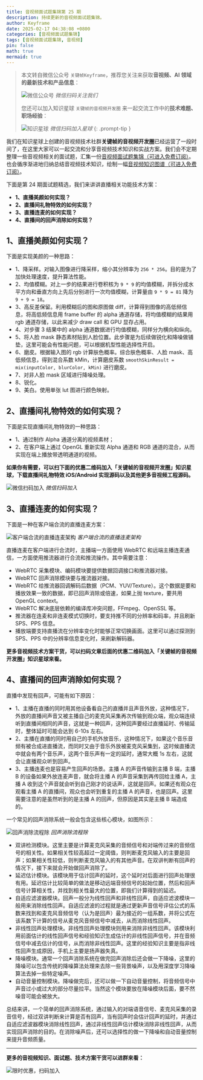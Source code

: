 ```yaml
---
title: 音视频面试题集锦第 25 期
description: 持续更新的音视频面试题集锦。
author: Keyframe
date: 2025-02-17 04:38:08 +0800
categories: [音视频面试题集锦]
tags: [音视频面试题集锦, 音视频]
pin: false
math: true
mermaid: true
---
```


> 本文转自微信公众号 `关键帧Keyframe`，推荐您关注来获取**音视频、AI 领域的最新技术和产品信息**：
>
>![微信公众号](assets/img/keyframe-mp.jpg)
>_微信扫码关注我们_
>
>您还可以加入知识星球 `关键帧的音视频开发圈` 来一起交流工作中的**技术难题、职场经验**：
>
>![知识星球](assets/img/keyframe-zsxq.png)
>_微信扫码加入星球_
{: .prompt-tip }


我们在知识星球上创建的音视频技术社群**关键帧的音视频开发圈**已经运营了一段时间了，在这里大家可以一起交流和分享音视频技术知识和实战方案。我们会不定期整理一些音视频相关的面试题，汇集一份[音视频面试题集锦（可进入免费订阅）](https://mp.weixin.qq.com/mp/appmsgalbum?__biz=MjM5MTkxOTQyMQ==&action=getalbum&album_id=2380776196751425539#wechat_redirect)。也会循序渐进地归纳总结音视频技术知识，绘制一幅[音视频知识图谱（可进入免费订阅）](https://mp.weixin.qq.com/mp/appmsgalbum?__biz=MjM5MTkxOTQyMQ==&action=getalbum&album_id=2349658423078092802#wechat_redirect)。


下面是第 24 期面试题精选，我们来讲讲直播相关功能技术方案：


- **1、直播美颜如何实现？**
- **2、直播间礼物特效的如何实现？**
- **3、直播连麦的如何实现？**
- **4、直播间的回声消除如何实现？**



## 1、直播美颜如何实现？


下面是实现美颜的一种思路：

- 1、降采样。对输入图像进行降采样，缩小其分辨率为 `256 * 256`。目的是为了加快处理速度，提升算法性能。
- 2、均值模糊。对上一步的结果进行卷积核为 `9 * 9` 的均值模糊，并拆分成水平方向和垂直方向上先后分别进行一次均值模糊，计算量由 `9 * 9 = 81` 降为 `9 + 9 = 18`。
- 3、高反差保留。利用模糊后的图和原图做 diff，计算得到图像的高低频信息，将高低频信息用 frame buffer 的 alpha 通道存储，将均值模糊的结果用 rgb 通道存储，以此来减少 draw call 和 GPU 显存占用。
- 4、对步骤 3 结果中的 alpha 通道数据进行均值模糊，同样分为横向和纵向。
- 5、将人脸 mask 静态素材贴到人脸位置。此步骤是为后续做锐化和降噪做铺垫，这里可能会有性能问题，可以根据机型性能选择性开启。
- 6、磨皮。根据输入图的 rgb 计算肤色概率。综合肤色概率、人脸 mask、高低频信息，得到混合系数 kMin，计算磨皮系数 `smoothSkinResult = mix(inputColor, blurColor, kMin)` 进行磨皮。
- 7、对非人脸 mask 区域进行降噪处理。
- 8、锐化。
- 9、美白。使用单张 lut 图进行颜色映射。




## 2、直播间礼物特效的如何实现？

下面是实现直播间礼物特效的一种思路：

- 1、通过制作 Alpha 通道分离的视频素材；
- 2、在客户端上通过 OpenGL 重新实现 Alpha 通道和 RGB 通道的混合，从而实现在端上播放带透明通道的视频。


**如果你有需要，可以扫下面的优惠二维码加入「关键帧的音视频开发圈」知识星球，下载直播间礼物特效 iOS/Android 实现源码以及其他更多音视频工程源码。**

![微信扫码加入](assets/img/keyframe-zsxq.png)
_微信扫码加入_





## 3、直播连麦的如何实现？

下面是一种在客户端合流的直播连麦方案：


![客户端合流的直播连麦架构](assets/resource/av-interview-qa/live-link-1.png)
_客户端合流的直播连麦架构_

直播连麦在客户端进行合流时，主播端一方面使用 WebRTC 和远端主播连麦通信，一方面使用推流器进行合流和推流操作。其中需要注意：

- WebRTC 采集模块、编码模块要提供数据回调接口和推流器对接。
- WebRTC 回声消除模块要与推流器对接。
- WebRTC 给推流器回调解码后数据（PCM、YUV/Texture）。这个数据是要和播放效果一致的数据，即已回声消除或倍速，如果上抛 texture，要共用 OpenGL context。
- WebRTC 解决底层依赖的编译库冲突问题，FFmpeg、OpenSSL 等。
- 推流器在连麦和非连麦模式切换时，要支持推不同的分辨率和码率，并且刷新 SPS、PPS 信息。
- 播放端要支持直播流在分辨率变化时能够正常切换画面。这里可以通过探测到 SPS、PPS 中的分辨率信息变化时，来刷新解码器。


**更多音视频技术方案干货，可以扫码文章后面的优惠二维码加入「关键帧的音视频开发圈」知识星球来看。**



## 4、直播间的回声消除如何实现？


直播中发现有回声，可能有如下原因：

- 1、主播在直播的同时用其他设备看自己的直播并且声音外放，这种情况下，外放的直播间声音又被主播自己的麦克风采集再次传输到观众端，观众端连续听到直播间相同的声音，这就是一种回声，这种回声要经过直播延时、传输延时，整体延时可能会达到 6-10s 左右。
- 2、主播在直播的同时用自己的手机外放音乐，这种情况下，如果这个音乐音频有被合成进直播流，而同时又由于音乐外放被麦克风采集到，这时候直播流中就会有两个音乐声，这两个音乐声有一定的延时，通常大概 1s 左右，这就会让直播观众听到回声。
- 3、主播连麦也是容易产生回声的场景。主播 A 的声音传输到主播 B 端，主播 B 的设备如果外放连麦声音，就会将主播 A 的声音采集到再传回给主播 A，主播 A 收到这个声音就会听到自己刚才的说话声，这就是回声。如果还有观众在观看主播 A 的直播间，观众也会听到重复的主播 A 的声音，也是回声。这里需要注意的是虽然听到的是主播 A 的回声，但原因是其实是主播 B 端造成的。

一个常见的回声消除系统一般会包含这些核心模块，如图所示：


![回声消除流程除](assets/resource/av-interview-qa/ANC.png)
_回声消除流程除_

- 双讲检测模块。这里主要是计算麦克风采集的音频信号和对端传过来的音频信号的相关性。如果相关性较高超过一定阈值，则判断麦克风输入的主要是回声；如果相关性较低，则判断麦克风输入的有其他声音。在双讲判断有回声的情况下，接下来就会开始做回声消除了。
- 延迟估计模块。该模块用于估计回声的延时，这个延时对后面进行回声处理很有用。延迟估计比较简单的做法是移动远端音频信号的起始位置，然后和回声信号计算相关性，并找到相关性最大的位置，即我们计算得到的延迟。
- 自适应滤波器模块。回声一般分为线性回声和非线性回声，自适应滤波模块一般用来消除线性回声。自适应滤波的过程就是通过更新声音信号评估公式的系数来找到和麦克风音频信号（认为是回声）最为接近的一组系数，并将公式在该系数下计算的信号从麦克风音频信号中减去，从而消除线性回声。
- 非线性回声处理模块。非线性回声处理模块则用来消除非线性回声。该模块利用前面估计的线性回声信号和经验知识生成估计的非线性回声信号，并在音频信号中减去估计的信号，从而消除非线性回声。这里的经验知识主要是指非线性回声生成原因，手机上主要是扬声器失真。
- 降噪模块。通常一个回声消除系统在做完回声消除后还会做一下降噪，这里的降噪可以包含传统的降噪算法处理来去除一些背景噪声，以及用深度学习降噪算法去掉一些特定噪声。
- 自动音量控制模块。降噪做完后，还可以做一下自动音量控制，将音频信号中声音过小或过大的部分尽量拉平。当然这个模块要放在降噪模块后面，要不然噪音可能会被放大。

总结来讲，一个简单的回声消除系统，通过输入的对端语音信号、麦克风采集的录音信号，经过双讲判断来计算是否有回声，当有回声时会估计回声的延时，并通过自适应滤波器模块消除线性回声，通过非线性回声估计模块消除非线性回声，从而实现回声消除的目的。在消除噪声后，还可以选择性的做一下降噪和自动音量控制来提升音频质量。




---

**更多的音视频知识、面试题、技术方案干货可以进群来看：**

![限时优惠，扫码加入](assets/img/keyframe-zsxq.png)





